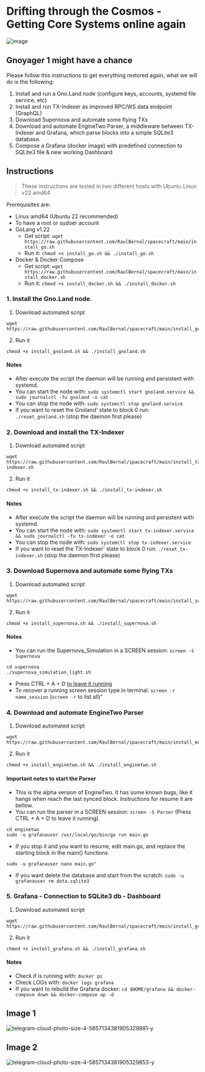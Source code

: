 # Drifting through the Cosmos - Getting Core Systems online again
![image](https://github.com/RaulBernal/spacecraft/assets/3751926/1376f1b9-299b-4f73-a1c7-e7eb29652574)


## Gnoyager 1 might have a chance

Please follow this instructions to get everything restored again, what we will do is the following:
1. Install and run a Gno.Land node (configure keys, accounts, systemd file service, etc)
2. Install and run TX-Indexer as improved RPC/WS data endpoint (GraphQL)
3. Download Supernova and automate some flying TXs
4. Download and automate EngineTwo Parser, a middleware between TX-Indexer and Grafana, which parse blocks into a simple SQLite3 database.
5. Compose a Grafana (docker image) with predefined connection to SQLite3 file & new working Dashboard

## Instructions
> These instructions are tested in two different hosts with Ubuntu Linux v22 amd64

Prerequisites are:
- Linux amd64 (Ubuntu 22 recommended)
- To have a root or sudoer account
- GoLang v1.22
  - Get script: `wget https://raw.githubusercontent.com/RaulBernal/spacecraft/main/install_go.sh`
  - Run it: `chmod +x install_go.sh && ./install_go.sh`
- Docker & Docker Compose
  - Get script: `wget https://raw.githubusercontent.com/RaulBernal/spacecraft/main/install_docker.sh`
  - Run it: `chmod +x install_docker.sh && ./install_docker.sh`

### 1. Install the Gno.Land node.
1. Download automated script
```
wget https://raw.githubusercontent.com/RaulBernal/spacecraft/main/install_gnoland.sh
```

2. Run it
```
chmod +x install_gnoland.sh && ./install_gnoland.sh
```

#### Notes
- After execute the script the daemon will be running and persistent with systemd.
- You can start the node with: `sudo systemctl start gnoland.service && sudo journalctl -fu gnoland -o cat`
- You can stop  the node with: `sudo systemctl stop gnoland.service`
- If you want to reset the Gnoland' state to block 0 run: `./reset_gnoland.sh` (stop the daemon first please)

### 2. Download and install the TX-Indexer
1. Download automated script
```
wget https://raw.githubusercontent.com/RaulBernal/spacecraft/main/install_tx-indexer.sh
```

2. Run it
```
chmod +x install_tx-indexer.sh && ./install_tx-indexer.sh
```

#### Notes
- After execute the script the daemon will be running and persistent with systemd.
- You can start the node with: `sudo systemctl start tx-indexer.service && sudo journalctl -fu tx-indexer -o cat`
- You can stop  the node with: `sudo systemctl stop tx-indexer.service`
- If you want to reset the TX-Indexer' state to block 0 run: `./reset_tx-indexer.sh` (stop the daemon first please)

### 3. Download Supernova and automate some flying TXs
1. Download automated script
```
wget https://raw.githubusercontent.com/RaulBernal/spacecraft/main/install_supernova.sh
```

2. Run it
```
chmod +x install_supernova.sh && ./install_supernova.sh
```

#### Notes
- You can run the Supernova_Simulation in a  SCREEN session: `screen -S Supernova`
```
cd supernova
./supernova_simulation_light.sh
```
- Press CTRL + A + D [to leave it running](https://linuxize.com/post/how-to-use-linux-screen/)
- To recover a running screen session type in terminal: `screen -r name_session` (`screen -r`   to list all)"

### 4. Download and automate EngineTwo Parser
1. Download automated script
```
wget https://raw.githubusercontent.com/RaulBernal/spacecraft/main/install_enginetwo.sh
```

2. Run it
```
chmod +x install_enginetwo.sh && ./install_enginetwo.sh
```

#### Important notes to start the Parser
- This is the alpha version of EngineTwo. It has some known bugs, like it hangs when reach the last synced block.
  Instructions for resume it are bellow.
- You can run the parser in a  SCREEN session: `screen -S Parser`  (Press CTRL + A + D to leave it running)
```
cd enginetwo
sudo -u grafanauser /usr/local/go/bin/go run main.go
```
- If you stop it and you want to resume, edit main.go, and replace the starting block in the main() functions
```
sudo -u grafanauser nano main.go"
```
- If you want delete the database and start from the scratch: `sudo -u grafanauser rm data.sqlite3`

### 5. Grafana - Connection to SQLite3 db - Dashboard
1. Download automated script
```
wget https://raw.githubusercontent.com/RaulBernal/spacecraft/main/install_grafana.sh
```

2. Run it
```
chmod +x install_grafana.sh && ./install_grafana.sh
```

#### Notes
- Check if is running with: `docker ps`
- Check LOGs with: `docker logs grafana`
- If you want to rebuild the Grafana docker: `cd $HOME/grafana && docker-compose down && docker-compose up -d`
  
## Image 1
![telegram-cloud-photo-size-4-5857134381905329881-y](https://github.com/RaulBernal/spacecraft/assets/3751926/d9cf61a7-69ad-49d9-a9a2-1f8d6c969efd)

## Image 2
![telegram-cloud-photo-size-4-5857134381905329853-y](https://github.com/RaulBernal/spacecraft/assets/3751926/88939ff9-1eca-411b-9afb-8500f8d766d2)
